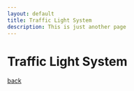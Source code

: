 ```yaml
---
layout: default
title: Traffic Light System
description: This is just another page
---
```


# Traffic Light System



[back](../index.html)